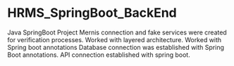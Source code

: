 # HRMS_SpringBoot_BackEnd
Java SpringBoot Project
Mernis connection and fake services were created for verification processes.
Worked with layered architecture.
Worked with Spring boot annotations
Database connection was established with Spring Boot annotations.
API connection established with spring boot.
